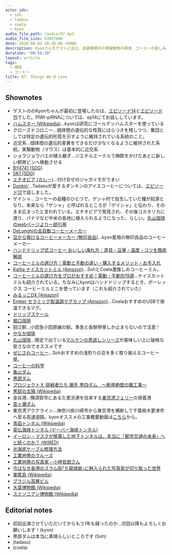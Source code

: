 ```yaml
---
actor_ids:
  - soh
  - tadasu
  - coela
  - kyon
audio_file_path: /audio/67.mp3
audio_file_size: 53927600
date: 2020-08-03 10:30:00 +0900
description: Kyonさんをゲストに迎え、自粛期間中の実験動物の飼育、コーヒーの楽しみ方、ツーリングや海底トンネル工事の魅力などについて好き勝手に話しました。
duration: "00:56:10"
layout: article
tags:
  - 雑談
  - コーヒー
title: 67. Things We'd Love
---
```


## Shownotes
- ゲストののKyonちゃんが最初に登場したのは、[エピソード14](https://researchat.fm/episode/14)と[エピソード15](https://researchat.fm/episode/15)でした。PIWI-piRNAについては、ep14にてお話ししています。
- [ハムスター (Wikipedia)](https://ja.wikipedia.org/wiki/%E3%83%8F%E3%83%A0%E3%82%B9%E3%82%BF%E3%83%BC)...kyonは研究にゴールデンハムスターを使っている
- クローズドコロニー...個体間の遺伝的な性質にばらつきを残しつつ、集団としては特定の遺伝的形質を示すように維持されている系統のこと。
- 近交系...個体間の遺伝的差異をできるだけ少なくなるように維持された系統。実験動物（マウス）は基本的に近交系
- ショウジョウバエの植え継ぎ...ジエチルエーテルで麻酔をかけたあとに新しい飼育ビンへ移動させる
- [BY4741 (SDG)](https://www.yeastgenome.org/strain/by4741)
- [SK1 (SDG)](https://www.yeastgenome.org/strain/S000204513)
- [エチオピア (カレー)](https://tabelog.com/tokyo/A1310/A131003/13000638/)...付け合せのジャガイモがうまい
- [Dunkin'](https://www.dunkindonuts.com/en)...Tadasuが愛するダンキンのアイスコーヒーについては、[エピソード12](https://researchat.fm/episode/12)で話しました。
- ゲイシャ...コーヒーの品種のひとつで、ゲシャ村で自生していた種が起源となり、本来なら「ゲシャ」と呼ばれるところが「ゲイシャ」と伝わり、そのまま広まったと言われている。エチオピアで発見され、その後コスタリカに渡り、パナマなど中米の各地に植えられるようになった、らしい。[丸山珈琲のwebページより一部引用](https://www.gnavi.co.jp/dressing/article/22245/)
- [DeLonghiの全自動コーヒーメーカー](https://www.shop-casa-delonghi.com/SHOP/1012401/1012402/list.html)
- [豆から挽けるコーヒーメーカー (無印良品)](https://www.muji.com/jp/ja/store/cmdty/detail/4549738398165)...kyon愛用の無印良品のコーヒーメーカー
- [ハンドドリップ式コーヒー おいしい淹れ方｜道具・豆量・温度・コツを徹底解説](https://www.thecoffeeshop.jp/ct_extraction/coffee-drip-skill/)
- [コーヒーミルの選び方｜電動と手動の違い・購入するメリット・お手入れ](https://mystyle.ucc.co.jp/magazine/a_1033/)
- [Kalita ナイスカットミル (Amazon)](https://www.amazon.co.jp/dp/B000NJDT9M/ref=cm_sw_r_tw_dp_x_N2QjFbPHKF4JG)...SohとCoela激推しのコーヒーミル。
- [コーヒーミルの選び方をプロがおすすめ！電動・手動別19選](https://www.roomie.jp/2019/11/561295/#type)...ナイスカットミルも紹介されている。ちなみにkyonはハンドドリップするとき、ポーレックス コーヒーミルミニを使っています（これも紹介されていた）
- [みるっこDX (Amazon)](https://www.amazon.co.jp/%E3%83%95%E3%82%B8%E3%83%AD%E3%83%BC%E3%83%A4%E3%83%AB-%E5%B0%8F%E5%9E%8B%E9%AB%98%E6%80%A7%E8%83%BD%E3%83%9F%E3%83%AB-%E3%81%BF%E3%82%8B%E3%81%A3%E3%81%93DX-%E3%80%90%E3%82%B9%E3%82%BF%E3%83%B3%E3%83%80%E3%83%BC%E3%83%89%E3%80%91-R-220/dp/B000TIOY1O)
- [Ember セラミック製温調マグカップ (Amazon)](https://www.amazon.co.jp/Ember-CM17-%E3%82%BB%E3%83%A9%E3%83%9F%E3%83%83%E3%82%AF-%E3%83%9E%E3%82%B0/dp/B0773WG6NK)...CoelaおすすめのUSBで保温できるマグ。
- [ドリップスケール](https://store.bluebottlecoffee.jp/collections/brewing/products/g017)
- [堀口珈琲](https://www.kohikobo.co.jp/)
- 狛江駅...小田急小田原線の駅。準急と各駅停車しか止まらないので注意！
- [やなか珈琲](https://www.yanaka-coffeeten.com/)
- [丸山珈琲](https://www.maruyamacoffee.com/)...限定で出ている[マルケンの恩返しシリーズ](https://www.maruyamacoffee.com/ec/feature/1912)が美味しい上に破格な安さなのでオススメです
- [ぜにさわコーヒー](https://zenisawa.ocnk.net/)...Sohおすすめの浅煎りの豆を多く取り揃えるコーヒー屋。
- [コーヒーの科学](https://www.amazon.co.jp/dp/B01C3P4G8G/ref=cm_sw_r_tw_dp_x_q0EjFbKNST2PZ)
- [亀山ダム](http://www.city-kimitsu.jp/kanko/spot/sizen/dam-kameyama.html)
- [黒部ダム](https://www.kurobe-dam.com/)
- [プロジェクトＸ 挑戦者たち 厳冬 黒四ダム　～断崖絶壁の難工事～](https://www.nhk.or.jp/archives/teachers-l/list/id2019081/)
- [黒部の太陽 (Wikipedia)](https://ja.wikipedia.org/wiki/%E9%BB%92%E9%83%A8%E3%81%AE%E5%A4%AA%E9%99%BD)
- 金谷港...横須賀市にある久里浜港を往来する[東京湾フェリー](https://www.tokyowanferry.com/theme34.html)の発着港
- [宮ヶ瀬ダム](https://www.miyagase.or.jp/)
- 東京湾アクアライン...神奈川県川崎市から東京湾を横断して千葉県木更津市へ至る高速道路。kyonオススメの工事概要動画は[こちら](https://www.youtube.com/watch?v=OsX944VXVxs)から。
- [青函トンネル (Wikipedia)](https://ja.wikipedia.org/wiki/%E9%9D%92%E5%87%BD%E3%83%88%E3%83%B3%E3%83%8D%E3%83%AB)
- [英仏海峡トンネル (ドーバー海峡トンネル)](https://ja.wikipedia.org/wiki/%E8%8B%B1%E4%BB%8F%E6%B5%B7%E5%B3%A1%E3%83%88%E3%83%B3%E3%83%8D%E3%83%AB)
- [イーロン・マスクが披露した地下トンネルは、本当に「都市交通の未来」へと続くのか？ (WIRED)](https://wired.jp/2018/12/23/elon-musk-boring-company-car-flinging-tunnel/)
- [光海底ケーブル修理方法](http://www.k-kcs.co.jp/solutionRepairingMethod.html)
- [工業地帯のクルーズ](https://www.yokohama-cruising.jp/index.php?act=cruise&do=course_calendar&ship_id=004&course_id=00003)
- [工業地帯の写真家・小林哲朗さん](https://mainichi.jp/articles/20180226/ddl/k27/040/220000c)
- [今はなき香港のスラム街｢九龍城砦｣に魅入られた写真家が切り取った世界](https://www.businessinsider.jp/post-1652)
- [軍艦島 (Wikipedia)](https://ja.wikipedia.org/wiki/%E7%AB%AF%E5%B3%B6_(%E9%95%B7%E5%B4%8E%E7%9C%8C))
- [ブラジル高層ビル](https://news.nicovideo.jp/watch/nw3511381)
- [大英博物館 (Wikipedia)](https://ja.wikipedia.org/wiki/%E5%A4%A7%E8%8B%B1%E5%8D%9A%E7%89%A9%E9%A4%A8)
- [スミソニアン博物館 (Wikipedia)](https://ja.wikipedia.org/wiki/%E3%82%B9%E3%83%9F%E3%82%BD%E3%83%8B%E3%82%A2%E3%83%B3%E5%8D%9A%E7%89%A9%E9%A4%A8)

## Editorial notes
- 前回出演させていただいてからもう1年も経ったのか...次回以降もよろしくお願いします！(kyon)
- 黒部ダムは本当に素晴らしいところです (Soh)
- (tadasu)
- (coela)

